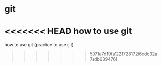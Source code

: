 # git
<<<<<<< HEAD
how to use git
=======
how to use git (practice to use git)
>>>>>>> 5971a7d19fa1221728172f6cdc32a7adb6394761
